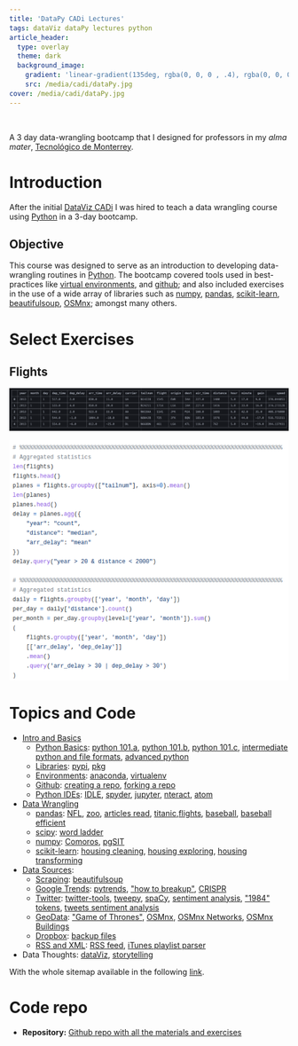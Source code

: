 ```yaml
---
title: 'DataPy CADi Lectures'
tags: dataViz dataPy lectures python
article_header:
  type: overlay
  theme: dark
  background_image:
    gradient: 'linear-gradient(135deg, rgba(0, 0, 0 , .4), rgba(0, 0, 0, .4))'
    src: /media/cadi/dataPy.jpg
cover: /media/cadi/dataPy.jpg
---
```


<br>

A 3 day data-wrangling bootcamp that I designed for professors in my *alma mater*, [Tecnológico de Monterrey](https://tec.mx/es/estado-de-mexico).

<!--more-->

# Introduction

After the initial [DataViz CADi](./2018-12-15-CADiViz.html) I was hired to teach a data wrangling course using [Python](https://www.python.org/) in a 3-day bootcamp. 

## Objective

This course was designed to serve as an introduction to developing data-wrangling routines in [Python](https://www.python.org/). The bootcamp covered tools used in best-practices like [virtual environments](https://github.com/Chipdelmal/dataPy_CADi/blob/master/md/environments.md), and [github](https://github.com/Chipdelmal/dataPy_CADi/blob/master/md/github.md); and also included exercises in the use of a wide array of libraries such as [numpy](https://github.com/Chipdelmal/dataPy_CADi/blob/master/md/numpy.md), [pandas](https://github.com/Chipdelmal/dataPy_CADi/blob/master/md/pandas.md), [scikit-learn](https://github.com/Chipdelmal/dataPy_CADi/blob/master/md/scikitLearn.md), [beautifulsoup](https://github.com/Chipdelmal/dataPy_CADi/blob/master/scripts/soup.py), [OSMnx](https://github.com/Chipdelmal/dataPy_CADi/blob/master/scripts/osmnxDemo.py); amongst many others.


# Select Exercises


## Flights



![](/media/cadi/flights1.png)

![](/media/cadi/flights.png)


# Topics and Code

* [Intro and Basics](https://github.com/Chipdelmal/dataPy_CADi/blob/master/md/introduction.md) 
  * [Python Basics](https://github.com/Chipdelmal/dataPy_CADi/blob/master/md/python.md): [python 101.a](https://github.com/Chipdelmal/dataPy_CADi/blob/master/md/python101.md), [python 101.b](https://github.com/Chipdelmal/dataPy_CADi/blob/master/md/python101b.md), [python 101.c](https://github.com/Chipdelmal/dataPy_CADi/blob/master/md/python101c.md), [intermediate python and file formats](https://github.com/Chipdelmal/dataPy_CADi/blob/master/md/python102.md), [advanced python](https://github.com/Chipdelmal/dataPy_CADi/blob/master/md/python103.md)
  * [Libraries](https://github.com/Chipdelmal/dataPy_CADi/blob/master/md/libraries.md): [pypi](https://github.com/Chipdelmal/dataPy_CADi/blob/master/md/pypi.md), [pkg](https://github.com/Chipdelmal/dataPy_CADi/blob/master/md/pkg.md)
  * [Environments](https://github.com/Chipdelmal/dataPy_CADi/blob/master/md/environments.md): [anaconda](https://github.com/Chipdelmal/dataPy_CADi/blob/master/md/anaconda.md), [virtualenv](https://github.com/Chipdelmal/dataPy_CADi/blob/master/md/virtualenv.md)
  * [Github](https://github.com/Chipdelmal/dataPy_CADi/blob/master/md/github.md): [creating a repo](https://github.com/Chipdelmal/dataPy_CADi/blob/master/md/git.md), [forking a repo](https://github.com/Chipdelmal/dataPy_CADi/blob/master/md/gitFork.md)
  * [Python IDEs](https://github.com/Chipdelmal/dataPy_CADi/blob/master/md/ides.md): [IDLE](https://github.com/Chipdelmal/dataPy_CADi/blob/master/md/idle.md), [spyder](https://github.com/Chipdelmal/dataPy_CADi/blob/master/md/spyder.md), [jupyter](https://github.com/Chipdelmal/dataPy_CADi/blob/master/md/jupyter.md), [nteract](https://github.com/Chipdelmal/dataPy_CADi/blob/master/scripts/nteract.md), [atom](https://github.com/Chipdelmal/dataPy_CADi/blob/master/md/atom.md)
* [Data Wrangling](https://github.com/Chipdelmal/dataPy_CADi/blob/master/md/dataWrangling.md)
  * [pandas](https://github.com/Chipdelmal/dataPy_CADi/blob/master/md/pandas.md): [NFL](https://github.com/Chipdelmal/dataPy_CADi/blob/master/scripts/nfl.py), [zoo](https://github.com/Chipdelmal/dataPy_CADi/blob/master/scripts/zoo.py), [articles read](https://github.com/Chipdelmal/dataPy_CADi/blob/master/scripts/articles.py), [titanic](https://github.com/Chipdelmal/dataPy_CADi/blob/master/scripts/titanic.py),[flights](https://github.com/Chipdelmal/dataPy_CADi/blob/master/scripts/flights.py), [baseball](https://github.com/Chipdelmal/dataPy_CADi/blob/master/scripts/baseball.py), [baseball efficient](https://github.com/Chipdelmal/dataPy_CADi/blob/master/scripts/baseball.pyhttps://github.com/Chipdelmal/dataPy_CADi/blob/master/scripts/baseballOnLoad.py)
  * [scipy](https://github.com/Chipdelmal/dataPy_CADi/blob/master/md/scipy.md): [word ladder](https://github.com/Chipdelmal/dataPy_CADi/blob/master/scripts/wordLadder.py)
  * [numpy](https://github.com/Chipdelmal/dataPy_CADi/blob/master/md/numpy.md): [Comoros](https://github.com/Chipdelmal/dataPy_CADi/blob/master/scripts/comoros.py), [pgSIT](https://github.com/Chipdelmal/dataPy_CADi/blob/master/scripts/pgSIT.py)
  * [scikit-learn](https://github.com/Chipdelmal/dataPy_CADi/blob/master/md/scikitLearn.md): [housing cleaning](https://github.com/Chipdelmal/dataPy_CADi/blob/master/scripts/housingCleaning.py), [housing exploring](https://github.com/Chipdelmal/dataPy_CADi/blob/master/scripts/housingExploring.py), [housing transforming](https://github.com/Chipdelmal/dataPy_CADi/blob/master/scripts/housingTransforming.py)
* [Data Sources](https://github.com/Chipdelmal/dataPy_CADi/blob/master/md/dataSources.md):
  * [Scraping](https://github.com/Chipdelmal/dataPy_CADi/blob/master/md/scraping.md): [beautifulsoup](https://github.com/Chipdelmal/dataPy_CADi/blob/master/scripts/soup.py)
  * [Google Trends](https://github.com/Chipdelmal/dataPy_CADi/blob/master/md/googleTrends.md): [pytrends](https://github.com/Chipdelmal/dataPy_CADi/blob/master/scripts/pyTrendsDemo.py), ["how to breakup"](https://github.com/Chipdelmal/dataPy_CADi/blob/master/scripts/breakup.py), [CRISPR](https://github.com/Chipdelmal/dataPy_CADi/blob/master/scripts/trendsCRISPR.py)
  * [Twitter](https://github.com/Chipdelmal/dataPy_CADi/blob/master/md/twitter.md): [twitter-tools](https://github.com/Chipdelmal/dataPy_CADi/blob/master/scripts/twitterDemo.py), [tweepy](https://github.com/Chipdelmal/dataPy_CADi/blob/master/scripts/tweepyDemo.py), [spaCy](https://github.com/Chipdelmal/dataPy_CADi/blob/master/scripts/spaCy.py), [sentiment analysis](https://github.com/Chipdelmal/dataPy_CADi/blob/master/scripts/sentiment.py), ["1984" tokens](https://github.com/Chipdelmal/dataPy_CADi/blob/master/scripts/spaCy1984.py), [tweets sentiment analysis](https://github.com/Chipdelmal/dataPy_CADi/blob/master/scripts/tweetsAnalysis.py)
  * [GeoData](https://github.com/Chipdelmal/dataPy_CADi/blob/master/md/geoData.md): ["Game of Thrones"](https://github.com/Chipdelmal/dataPy_CADi/blob/master/scripts/got.py), [OSMnx](https://github.com/Chipdelmal/dataPy_CADi/blob/master/scripts/osmnxDemo.py), [OSMnx Networks](https://github.com/Chipdelmal/dataPy_CADi/blob/master/scripts/osmnxNetworkMetrics.py), [OSMnx Buildings](https://github.com/Chipdelmal/dataPy_CADi/blob/master/scripts/osmnxBuildings.py)
  * [Dropbox](https://github.com/Chipdelmal/dataPy_CADi/blob/master/md/dropbox.md): [backup files](https://github.com/Chipdelmal/dataPy_CADi/blob/master/scripts/dropboxConnection.py)
  * [RSS and XML](https://github.com/Chipdelmal/dataPy_CADi/blob/master/md/RSS.md): [RSS feed](https://github.com/Chipdelmal/dataPy_CADi/blob/master/scripts/xmlParser.py), [iTunes playlist parser](https://github.com/Chipdelmal/pyTunesPlaylist)
* Data Thoughts: [dataViz](https://github.com/Chipdelmal/dataPy_CADi/blob/master/md/dataViz.md), [storytelling](https://github.com/Chipdelmal/dataPy_CADi/blob/master/md/aStoryToTell.md)

With the whole sitemap available in the following [link](https://github.com/Chipdelmal/dataPy_CADi/blob/master/md/sitemap.md).



# Code repo

* **Repository:** [Github repo with all the materials and exercises](https://github.com/Chipdelmal/dataPy_CADi)